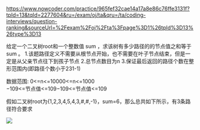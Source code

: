 https://www.nowcoder.com/practice/965fef32cae14a17a8e86c76ffe3131f?tpId=13&tqId=2277604&ru=/exam/oj/ta&qru=/ta/coding-interviews/question-ranking&sourceUrl=%2Fexam%2Foj%2Fta%3Fpage%3D1%26tpId%3D13%26type%3D13

给定一个二叉树root和一个整数值 sum ，求该树有多少路径的的节点值之和等于 sum 。
1.该题路径定义不需要从根节点开始，也不需要在叶子节点结束，但是一定是从父亲节点往下到孩子节点
2.总节点数目为n
3.保证最后返回的路径个数在整形范围内(即路径个数小于231-1)

数据范围:
0<=n<=10000<=n<=1000  
−109<=节点值<=109−109<=节点值<=109  

假如二叉树root为{1,2,3,4,5,4,3,#,#,-1}，sum=6，那么总共如下所示，有3条路径符合要求

![](https://uploadfiles.nowcoder.com/images/20211103/301499_1635923010369/C47185D4980F108BC73F790D8D2F6709)